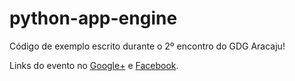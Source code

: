 python-app-engine
=================

Código de exemplo escrito durante o 2º encontro do GDG Aracaju!

Links do evento no [Google+](https://plus.google.com/events/c54udfauu781s249jarn5u3r2h4) e [Facebook](https://www.facebook.com/events/500175456759886/).
